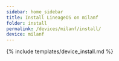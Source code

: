 ```yaml
---
sidebar: home_sidebar
title: Install LineageOS on milanf
folder: install
permalink: /devices/milanf/install/
device: milanf
---
```

{% include templates/device_install.md %}

